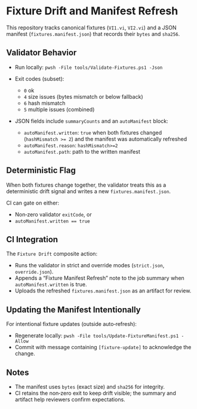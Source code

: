 # Fixture Drift and Manifest Refresh

This repository tracks canonical fixtures (`VI1.vi`, `VI2.vi`) and a JSON manifest (`fixtures.manifest.json`) that records their `bytes` and `sha256`.

## Validator Behavior
- Run locally: `pwsh -File tools/Validate-Fixtures.ps1 -Json`

- Exit codes (subset):
  - `0` ok
  - `4` size issues (bytes mismatch or below fallback)
  - `6` hash mismatch
  - `5` multiple issues (combined)

- JSON fields include `summaryCounts` and an `autoManifest` block:
  - `autoManifest.written`: `true` when both fixtures changed (`hashMismatch >= 2`) and the manifest was automatically refreshed
  - `autoManifest.reason`: `hashMismatch>=2`
  - `autoManifest.path`: path to the written manifest

## Deterministic Flag
When both fixtures change together, the validator treats this as a deterministic drift signal and writes a new `fixtures.manifest.json`.

CI can gate on either:
- Non‑zero validator `exitCode`, or
- `autoManifest.written == true`

## CI Integration
The `Fixture Drift` composite action:

- Runs the validator in strict and override modes (`strict.json`, `override.json`).
- Appends a “Fixture Manifest Refresh” note to the job summary when `autoManifest.written` is true.
- Uploads the refreshed `fixtures.manifest.json` as an artifact for review.

## Updating the Manifest Intentionally
For intentional fixture updates (outside auto‑refresh):

- Regenerate locally: `pwsh -File tools/Update-FixtureManifest.ps1 -Allow`
- Commit with message containing `[fixture-update]` to acknowledge the change.

## Notes
- The manifest uses `bytes` (exact size) and `sha256` for integrity.
- CI retains the non‑zero exit to keep drift visible; the summary and artifact help reviewers confirm expectations.
